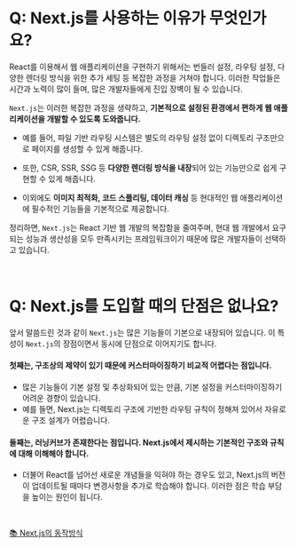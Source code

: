 # Q: Next.js를 사용하는 이유가 무엇인가요?

React를 이용해서 웹 애플리케이션을 구현하기 위해서는 번들러 설정, 라우팅 설정, 다양한 렌더링 방식을 위한 추가 세팅 등 복잡한 과정을 거쳐야 합니다. 이러한 작업들은 시간과 노력이 많이 들며, 많은 개발자들에게 진입 장벽이 될 수 있습니다.

`Next.js`는 이러한 복잡한 과정을 생략하고, **기본적으로 설정된 환경에서 편하게 웹 애플리케이션을 개발할 수 있도록 도와줍니다.** 

- 예를 들어, 파일 기반 라우팅 시스템은 별도의 라우팅 설정 없이 디렉토리 구조만으로 페이지를 생성할 수 있게 해줍니다. 

- 또한, CSR, SSR, SSG 등 **다양한 렌더링 방식을 내장**되어 있는 기능만으로 쉽게 구현할 수 있게 해줍니다.

- 이외에도 **이미지 최적화, 코드 스플리팅, 데이터 캐싱** 등 현대적인 웹 애플리케이션에 필수적인 기능들을 기본적으로 제공합니다.

정리하면, `Next.js`는 React 기반 웹 개발의 복잡함을 줄여주며, 현대 웹 개발에서 요구되는 성능과 생산성을 모두 만족시키는 프레임워크이기 때문에 많은 개발자들이 선택하고 있습니다.

<br/>

# Q: Next.js를 도입할 때의 단점은 없나요?

앞서 말씀드린 것과 같이 `Next.js`는 많은 기능들이 기본으로 내장되어 있습니다. 이 특성이 `Next.js`의 장점이면서 동시에 단점으로 이어지기도 합니다.

#### 첫째는, 구조상의 제약이 있기 때문에 커스터마이징하기 비교적 어렵다는 점입니다. 
- 많은 기능들이 기본 설정 및 추상화되어 있는 만큼, 기본 설정을 커스터마이징하기 어려운 경향이 있습니다.
- 예를 들면, Next.js는 디렉토리 구조에 기반한 라우팅 규칙이 정해져 있어서 자유로운 구조 설계가 어렵습니다.

#### 둘째는, 러닝커브가 존재한다는 점입니다. Next.js에서 제시하는 기본적인 구조와 규칙에 대해 이해해야 합니다. 
- 더불어 React를 넘어선 새로운 개념들을 익혀야 하는 경우도 있고, Next.js의 버전이 업데이트될 때마다 변경사항을 추가로 학습해야 합니다. 이러한 점은 학습 부담을 높이는 원인이 됩니다.

<br/>

[📚 Next.js의 동작방식](https://velog.io/@hongdongk/Next.js%EC%9D%98-pre-rendering-%EC%9D%B4%ED%95%B4%ED%95%98%EA%B8%B0)












